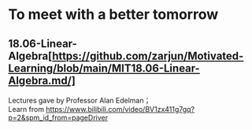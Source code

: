 # To meet with a better tomorrow
## 18.06-Linear-Algebra[https://github.com/zarjun/Motivated-Learning/blob/main/MIT18.06-Linear-Algebra.md/]  
Lectures gave by Professor Alan Edelman；  
Learn from https://www.bilibili.com/video/BV1zx411g7gq?p=2&spm_id_from=pageDriver
